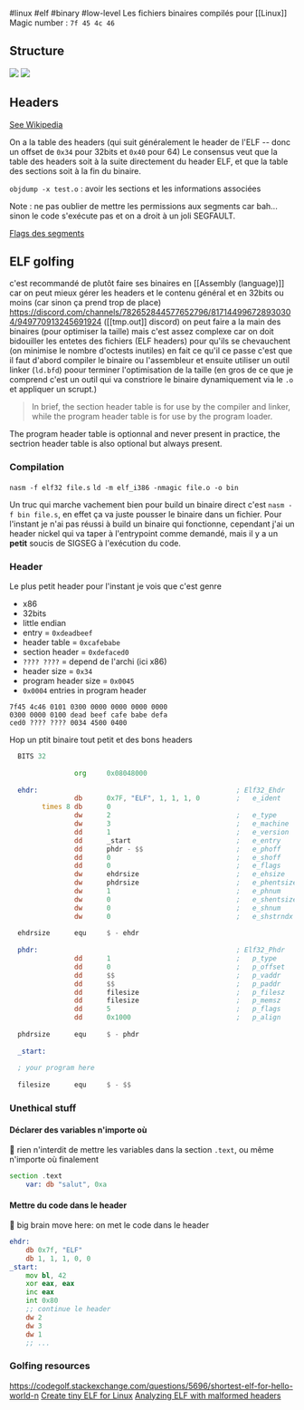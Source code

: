 #linux #elf #binary #low-level 
Les fichiers binaires compilés pour [[Linux]]
Magic number : `7f 45 4c 46`
## Structure
![](https://upload.wikimedia.org/wikipedia/commons/thumb/7/77/Elf-layout--en.svg/260px-Elf-layout--en.svg.png)
![](https://upload.wikimedia.org/wikipedia/commons/e/e4/ELF_Executable_and_Linkable_Format_diagram_by_Ange_Albertini.png)

## Headers
[See Wikipedia](https://en.wikipedia.org/wiki/Executable_and_Linkable_Format#File_header)

On a la table des headers (qui suit généralement le header de l'ELF -- donc un offset de `0x34` pour 32bits et `0x40` pour 64)
Le consensus veut que la table des headers soit à la suite directement du header ELF, et que la table des sections soit à la fin du binaire.

`objdump -x test.o` : avoir les sections et les informations associées

Note : ne pas oublier de mettre les permissions aux segments car bah... sinon le code s'exécute pas et on a droit à un joli SEGFAULT.

[Flags des segments](https://docs.oracle.com/cd/E19683-01/816-1386/6m7qcoblk/index.html#chapter6-tbl-39)

## ELF golfing
c'est recommandé de plutôt faire ses binaires en [[Assembly (language)]] car on peut mieux gérer les headers et le contenu général et en 32bits ou moins (car sinon ça prend trop de place)
https://discord.com/channels/782652844577652796/817144996728930304/949770913245691924 ([[tmp.out]] discord)
on peut faire a la main des binaires (pour optimiser la taille) mais c'est assez complexe car on doit bidouiller les entetes des fichiers (ELF headers) pour qu'ils se chevauchent (on minimise le nombre d'octests inutiles)
en fait ce qu'il ce passe c'est que il faut d'abord compiler le binaire ou l'assembleur et ensuite utiliser un outil linker (`ld.bfd`) poour terminer l'optimisation de la taille (en gros de ce que je comprend c'est un outil qui va constriore le binaire  dynamiquement via le `.o`  et appliquer un scrupt.)

> In brief, the section header table is for use by the compiler and linker, while the program header table is for use by the program loader.

The program header table is optionnal and never present in practice, the sectrion header table is also optional but always present.

### Compilation
`nasm -f elf32 file.s`
`ld -m elf_i386 -nmagic file.o -o bin`

Un truc qui marche vachement bien pour build un binaire direct c'est `nasm -f bin file.s`, en effet ça va juste pousser le binaire dans un fichier.
Pour l'instant je n'ai pas réussi à build un binaire qui fonctionne, cependant j'ai un header nickel qui va taper à l'entrypoint comme demandé, mais il y a un **petit** soucis de SIGSEG à l'exécution du code.

### Header
Le plus petit header pour l'instant je vois que c'est genre
* x86
* 32bits
* little endian
* entry = `0xdeadbeef`
* header table = `0xcafebabe`
* section header = `0xdefaced0`
* `???? ????` = depend de l'archi (ici x86)
* header size = `0x34`
* program header size = `0x0045`
* `0x0004` entries in program header

```hex
7f45 4c46 0101 0300 0000 0000 0000 0000
0300 0000 0100 dead beef cafe babe defa
ced0 ???? ???? 0034 4500 0400
```

Hop un ptit binaire tout petit et des bons headers
```asm
  BITS 32
  
                org     0x08048000
  
  ehdr:                                                 ; Elf32_Ehdr
                db      0x7F, "ELF", 1, 1, 1, 0         ;   e_ident
        times 8 db      0
                dw      2                               ;   e_type
                dw      3                               ;   e_machine
                dd      1                               ;   e_version
                dd      _start                          ;   e_entry
                dd      phdr - $$                       ;   e_phoff
                dd      0                               ;   e_shoff
                dd      0                               ;   e_flags
                dw      ehdrsize                        ;   e_ehsize
                dw      phdrsize                        ;   e_phentsize
                dw      1                               ;   e_phnum
                dw      0                               ;   e_shentsize
                dw      0                               ;   e_shnum
                dw      0                               ;   e_shstrndx
  
  ehdrsize      equ     $ - ehdr
  
  phdr:                                                 ; Elf32_Phdr
                dd      1                               ;   p_type
                dd      0                               ;   p_offset
                dd      $$                              ;   p_vaddr
                dd      $$                              ;   p_paddr
                dd      filesize                        ;   p_filesz
                dd      filesize                        ;   p_memsz
                dd      5                               ;   p_flags
                dd      0x1000                          ;   p_align
  
  phdrsize      equ     $ - phdr
  
  _start:
  
  ; your program here
  
  filesize      equ     $ - $$
```

### Unethical stuff
#### Déclarer des variables n'importe où
🙈 rien n'interdit de mettre les variables dans la section `.text`, ou même n'importe où finalement
```asm
section .text
	var: db "salut", 0xa
```

#### Mettre du code dans le header
**🧠** big brain move here: on met le code dans le header
```asm
ehdr:
	db 0x7f, "ELF"
	db 1, 1, 1, 0, 0
_start:
	mov bl, 42
	xor eax, eax
	inc eax
	int 0x80
	;; continue le header
	dw 2
	dw 3
	dw 1
	;; ...
```


### Golfing resources
https://codegolf.stackexchange.com/questions/5696/shortest-elf-for-hello-world-n
[Create tiny ELF for Linux](https://www.muppetlabs.com/~breadbox/software/tiny/teensy.html)
[Analyzing ELF with malformed headers](https://binaryresearch.github.io/2019/09/17/Analyzing-ELF-Binaries-with-Malformed-Headers-Part-1-Emulating-Tiny-Programs.html)
